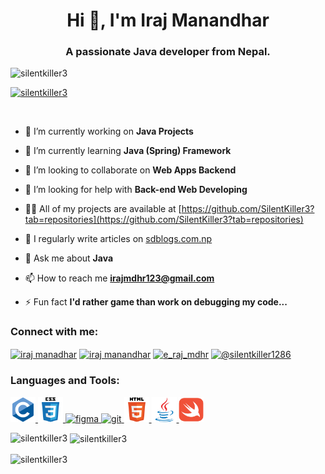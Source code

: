 <h1 align="center">Hi 👋, I'm Iraj Manandhar</h1>
<h3 align="center">A passionate Java developer from Nepal.</h3>

<p align="left"> <img src="https://komarev.com/ghpvc/?username=silentkiller3&label=Profile%20views&color=0e75b6&style=flat" alt="silentkiller3" /> </p>

<p align="left"> <a href="https://github.com/ryo-ma/github-profile-trophy"><img src="https://github-profile-trophy.vercel.app/?username=silentkiller3" alt="silentkiller3" /></a> </p>

<p align="left"> <a href="https://twitter.com/" target="blank"><img src="https://img.shields.io/twitter/follow/?logo=twitter&style=for-the-badge" alt="" /></a> </p>

- 🔭 I’m currently working on **Java Projects**

- 🌱 I’m currently learning **Java (Spring) Framework**

- 👯 I’m looking to collaborate on **Web Apps Backend**

- 🤝 I’m looking for help with **Back-end Web Developing**

- 👨‍💻 All of my projects are available at [https://github.com/SilentKiller3?tab=repositories](https://github.com/SilentKiller3?tab=repositories)

- 📝 I regularly write articles on [sdblogs.com.np](sdblogs.com.np)

- 💬 Ask me about **Java**

- 📫 How to reach me **irajmdhr123@gmail.com**

- ⚡ Fun fact **I'd rather game than work on debugging my code...**

<h3 align="left">Connect with me:</h3>
<p align="left">
<a href="https://linkedin.com/in/iraj manadhar" target="blank"><img align="center" src="https://raw.githubusercontent.com/rahuldkjain/github-profile-readme-generator/master/src/images/icons/Social/linked-in-alt.svg" alt="iraj manadhar" height="30" width="40" /></a>
<a href="https://fb.com/iraj manandhar" target="blank"><img align="center" src="https://raw.githubusercontent.com/rahuldkjain/github-profile-readme-generator/master/src/images/icons/Social/facebook.svg" alt="iraj manandhar" height="30" width="40" /></a>
<a href="https://instagram.com/e_raj_mdhr" target="blank"><img align="center" src="https://raw.githubusercontent.com/rahuldkjain/github-profile-readme-generator/master/src/images/icons/Social/instagram.svg" alt="e_raj_mdhr" height="30" width="40" /></a>
<a href="https://www.youtube.com/c/@silentkiller1286" target="blank"><img align="center" src="https://raw.githubusercontent.com/rahuldkjain/github-profile-readme-generator/master/src/images/icons/Social/youtube.svg" alt="@silentkiller1286" height="30" width="40" /></a>
</p>

<h3 align="left">Languages and Tools:</h3>
<p align="left"> <a href="https://www.cprogramming.com/" target="_blank" rel="noreferrer"> <img src="https://raw.githubusercontent.com/devicons/devicon/master/icons/c/c-original.svg" alt="c" width="40" height="40"/> </a> <a href="https://www.w3schools.com/css/" target="_blank" rel="noreferrer"> <img src="https://raw.githubusercontent.com/devicons/devicon/master/icons/css3/css3-original-wordmark.svg" alt="css3" width="40" height="40"/> </a> <a href="https://www.figma.com/" target="_blank" rel="noreferrer"> <img src="https://www.vectorlogo.zone/logos/figma/figma-icon.svg" alt="figma" width="40" height="40"/> </a> <a href="https://git-scm.com/" target="_blank" rel="noreferrer"> <img src="https://www.vectorlogo.zone/logos/git-scm/git-scm-icon.svg" alt="git" width="40" height="40"/> </a> <a href="https://www.w3.org/html/" target="_blank" rel="noreferrer"> <img src="https://raw.githubusercontent.com/devicons/devicon/master/icons/html5/html5-original-wordmark.svg" alt="html5" width="40" height="40"/> </a> <a href="https://www.java.com" target="_blank" rel="noreferrer"> <img src="https://raw.githubusercontent.com/devicons/devicon/master/icons/java/java-original.svg" alt="java" width="40" height="40"/> </a> <a href="https://developer.apple.com/swift/" target="_blank" rel="noreferrer"> <img src="https://raw.githubusercontent.com/devicons/devicon/master/icons/swift/swift-original.svg" alt="swift" width="40" height="40"/> </a> </p>

<p><img align="left" src="https://github-readme-stats.vercel.app/api/top-langs?username=silentkiller3&show_icons=true&locale=en&layout=compact" alt="silentkiller3" /></p>

<p>&nbsp;<img align="center" src="https://github-readme-stats.vercel.app/api?username=silentkiller3&show_icons=true&locale=en" alt="silentkiller3" /></p>

<p><img align="center" src="https://github-readme-streak-stats.herokuapp.com/?user=silentkiller3&" alt="silentkiller3" /></p>
